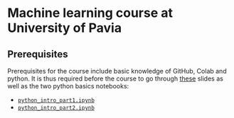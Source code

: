 # Machine learning course at University of Pavia

## Prerequisites

Prerequisites for the course include basic knowledge of GitHub, Colab and python. It is thus required before the course to go through [these](https://github.com/jngadiub/ML_course_Pavia_23/blob/main/python_basics/prerequisites.pdf) slides as well as the two python basics notebooks: 

* [`python_intro_part1.ipynb`](https://github.com/jngadiub/ML_course_Pavia_23/blob/main/python_basics/python_intro_part1.ipynb)
* [`python_intro_part2.ipynb`](https://github.com/jngadiub/ML_course_Pavia_23/blob/main/python_basics/python_intro_part2.ipynb)
